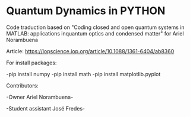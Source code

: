 # Quantum Dynamics in PYTHON
Code traduction based on "Coding closed and open quantum systems in MATLAB: applications inquantum optics and condensed matter" for Ariel Norambuena

Article: https://iopscience.iop.org/article/10.1088/1361-6404/ab8360

For install packages:

-pip install numpy
-pip install math
-pip install matplotlib.pyplot

Contributors:

-Owner                 Ariel Norambuena-

-Student assistant     José Fredes-
